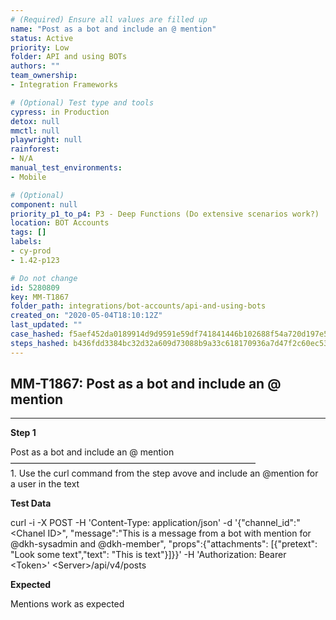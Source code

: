 ```yaml
---
# (Required) Ensure all values are filled up
name: "Post as a bot and include an @ mention"
status: Active
priority: Low
folder: API and using BOTs
authors: ""
team_ownership: 
- Integration Frameworks

# (Optional) Test type and tools
cypress: in Production
detox: null
mmctl: null
playwright: null
rainforest: 
- N/A
manual_test_environments: 
- Mobile

# (Optional)
component: null
priority_p1_to_p4: P3 - Deep Functions (Do extensive scenarios work?)
location: BOT Accounts
tags: []
labels: 
- cy-prod
- 1.42-p123

# Do not change
id: 5280809
key: MM-T1867
folder_path: integrations/bot-accounts/api-and-using-bots
created_on: "2020-05-04T18:10:12Z"
last_updated: ""
case_hashed: f5aef452da0189914d9d9591e59df741841446b102688f54a720d197e5097e31d2a1cfcb5a64143ee3e31e79903a392e
steps_hashed: b436fdd3384bc32d32a609d73088b9a33c618170936a7d47f2c60ec537e61621367cda6dc6f99e7de2e4bfc0d062bb88
---
```


## MM-T1867: Post as a bot and include an @ mention

---

**Step 1**

Post as a bot and include an @ mention\
————————————————————————————\
1\. Use the curl command from the step avove and include an @mention for a user in the text

**Test Data**

curl -i -X POST -H 'Content-Type: application/json' -d '{"channel\_id":"\<Chanel ID>", "message":"This is a message from a bot with mention for @dkh-sysadmin and @dkh-member", "props":{"attachments": \[{"pretext": "Look some text","text": "This is text"}]}}' -H 'Authorization: Bearer \<Token>' \<Server>/api/v4/posts

**Expected**

Mentions work as expected
